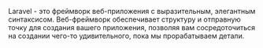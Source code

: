 Laravel - это фреймворк веб-приложения с выразительным, элегантным синтаксисом. 
Веб-фреймворк обеспечивает структуру и отправную точку для создания вашего приложения, 
позволяя вам сосредоточиться на создании чего-то удивительного, пока мы прорабатываем детали.